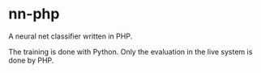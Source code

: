 nn-php
=======

A neural net classifier written in PHP.

The training is done with Python. Only the evaluation in the live system
is done by PHP.